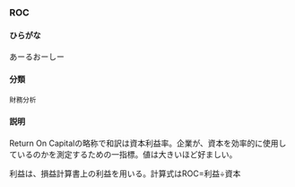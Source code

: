 <div style="display:none;">

## [あ行](securities-terms?id=あ行)
## [か行](securities-terms?id=か行)
## [さ行](securities-terms?id=さ行)
## [た行](securities-terms?id=た行)
## [な行](securities-terms?id=な行)
## [は行](securities-terms?id=は行)
## [ま行](securities-terms?id=ま行)
## [や行](securities-terms?id=や行)
## [ら行](securities-terms?id=ら行)
## [わ行](securities-terms?id=わ行)
## [英数字・記号](securities-terms?id=英数字・記号)

</div>

### ROC

#### ひらがな

あーるおーしー

#### 分類

`財務分析`

#### 説明

Return On Capitalの略称で和訳は資本利益率。企業が、資本を効率的に使用しているのかを測定するための一指標。値は大きいほど好ましい。
利益は、損益計算書上の利益を用いる。計算式はROC=利益÷資本

